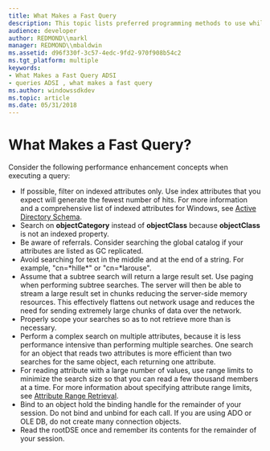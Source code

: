 ```yaml
---
title: What Makes a Fast Query
description: This topic lists preferred programming methods to use while querying a directory.
audience: developer
author: REDMOND\\markl
manager: REDMOND\\mbaldwin
ms.assetid: d96f330f-3c57-4edc-9fd2-970f908b54c2
ms.tgt_platform: multiple
keywords:
- What Makes a Fast Query ADSI
- queries ADSI , what makes a fast query
ms.author: windowssdkdev
ms.topic: article
ms.date: 05/31/2018
---
```


# What Makes a Fast Query?

Consider the following performance enhancement concepts when executing a query:

-   If possible, filter on indexed attributes only. Use index attributes that you expect will generate the fewest number of hits. For more information and a comprehensive list of indexed attributes for Windows, see [Active Directory Schema](https://msdn.microsoft.com/library/ms675085).
-   Search on **objectCategory** instead of **objectClass** because **objectClass** is not an indexed property.
-   Be aware of referrals. Consider searching the global catalog if your attributes are listed as GC replicated.
-   Avoid searching for text in the middle and at the end of a string. For example, "cn=\*hille\*" or "cn=\*larouse".
-   Assume that a subtree search will return a large result set. Use paging when performing subtree searches. The server will then be able to stream a large result set in chunks reducing the server-side memory resources. This effectively flattens out network usage and reduces the need for sending extremely large chunks of data over the network.
-   Properly scope your searches so as to not retrieve more than is necessary.
-   Perform a complex search on multiple attributes, because it is less performance intensive than performing multiple searches. One search for an object that reads two attributes is more efficient than two searches for the same object, each returning one attribute.
-   For reading attribute with a large number of values, use range limits to minimize the search size so that you can read a few thousand members at a time. For more information about specifying attribute range limits, see [Attribute Range Retrieval](attribute-range-retrieval.md).
-   Bind to an object hold the binding handle for the remainder of your session. Do not bind and unbind for each call. If you are using ADO or OLE DB, do not create many connection objects.
-   Read the rootDSE once and remember its contents for the remainder of your session.

 

 




